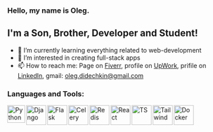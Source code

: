### Hello, my name is Oleg.

## I'm a Son, Brother, Developer and Student!

- 🌱 I’m currently learning everything related to web-development
- 👀 I’m interested in creating full-stack apps
- 📫 How to reach me: Page on [Fiverr](https://www.fiverr.com/dbofury), profile on [UpWork](https://www.upwork.com/freelancers/~01bc2c6d8b19205903), prifile on [LinkedIn](https://www.linkedin.com/in/%D0%BE%D0%BB%D0%B5%D0%B3-%D0%B4%D0%B8%D0%B4%D0%B5%D1%87%D0%BA%D0%B8%D0%BD-881687214/?locale=en_US), gmail: oleg.didechkin@gmail.com

### Languages and Tools:

<img align="left" alt="Python" width="40px" src="https://github.com/DBoFury/results-summary-component/assets/1499751/38ccbcb9-59e2-4ab6-883d-be31015f134d"/>
<img align="left" alt="Django" width="45px" src="https://user-images.githubusercontent.com/1499751/154279808-15fbbcd5-5cec-42ea-8bbd-3bd85967a578.jpg"/>
<img align="left" alt="Flask" width="45px" src="https://user-images.githubusercontent.com/1499751/154279859-3ba2b3ab-4d90-4ba6-95b2-0443873e0095.png"/>
<img align="left" alt="Celery" width="45px" src="https://github.com/DBoFury/age-calculator-app/assets/1499751/44394750-c558-4839-b215-792e2d1db707"/>
<img align="left" alt="Redis" width="45px" src="https://github.com/DBoFury/age-calculator-app/assets/1499751/acfb6bd3-f5d5-4a10-aa44-c7d1d8b225b8"/>
<img align="left" alt="React" width="45px" src="https://github.com/DBoFury/results-summary-component/assets/1499751/f3f72ada-fff7-4ebe-91d4-dc74bd3c41ba"/>
<img align="left" alt="TS" width="45px" src="https://github.com/DBoFury/results-summary-component/assets/1499751/b77a3fc8-21e8-470d-921f-7ab3986269db"/>
<img align="left" alt="Tailwind" width="45px" src="https://github.com/DBoFury/results-summary-component/assets/1499751/f8f9a452-9f80-4a49-95d7-bbce28d1e0b7"/>
<img align="left" alt="Docker" width="45px" src="https://github.com/DBoFury/results-summary-component/assets/1499751/1fc40732-dec7-4c58-8026-26dca0ef0d1c"/>

